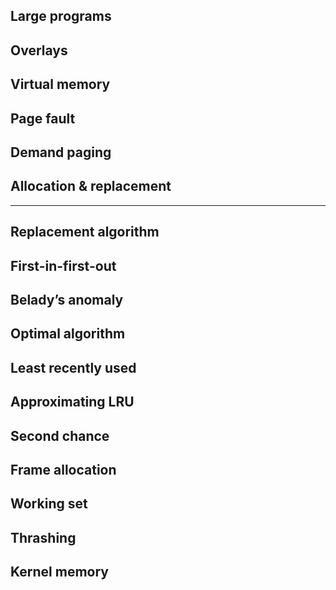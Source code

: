 ## Large programs

## Overlays

## Virtual memory

## Page fault

## Demand paging

## Allocation & replacement

---

## Replacement algorithm

## First-in-first-out

## Belady’s anomaly

## Optimal algorithm

## Least recently used

## Approximating LRU

## Second chance

## Frame allocation

## Working set

## Thrashing

## Kernel memory

